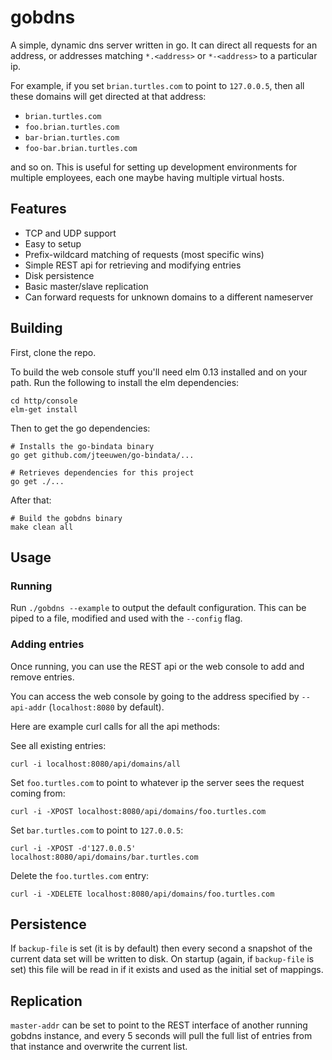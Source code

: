 # gobdns

A simple, dynamic dns server written in go. It can direct all requests for an
address, or addresses matching `*.<address>` or `*-<address>` to a particular
ip.

For example, if you set `brian.turtles.com` to point to `127.0.0.5`, then all
these domains will get directed at that address:

* `brian.turtles.com`
* `foo.brian.turtles.com`
* `bar-brian.turtles.com`
* `foo-bar.brian.turtles.com`

and so on. This is useful for setting up development environments for multiple
employees, each one maybe having multiple virtual hosts.

## Features

* TCP and UDP support
* Easy to setup
* Prefix-wildcard matching of requests (most specific wins)
* Simple REST api for retrieving and modifying entries
* Disk persistence
* Basic master/slave replication
* Can forward requests for unknown domains to a different nameserver

## Building

First, clone the repo.

To build the web console stuff you'll need elm 0.13 installed and on your path.
Run the following to install the elm dependencies:

    cd http/console
    elm-get install

Then to get the go dependencies:

    # Installs the go-bindata binary
    go get github.com/jteeuwen/go-bindata/...

    # Retrieves dependencies for this project
    go get ./...

After that:

    # Build the gobdns binary
    make clean all

## Usage

### Running

Run `./gobdns --example` to output the default configuration. This can be piped
to a file, modified and used with the `--config` flag.

### Adding entries

Once running, you can use the REST api or the web console to add and remove entries.

You can access the web console by going to the address specified by `--api-addr` (`localhost:8080` by default).

Here are example curl calls for all the api methods:

See all existing entries:

    curl -i localhost:8080/api/domains/all

Set `foo.turtles.com` to point to whatever ip the server sees the request coming
from:

    curl -i -XPOST localhost:8080/api/domains/foo.turtles.com

Set `bar.turtles.com` to point to `127.0.0.5`:

    curl -i -XPOST -d'127.0.0.5' localhost:8080/api/domains/bar.turtles.com

Delete the `foo.turtles.com` entry:

    curl -i -XDELETE localhost:8080/api/domains/foo.turtles.com

## Persistence

If `backup-file` is set (it is by default) then every second a snapshot of the
current data set will be written to disk. On startup (again, if `backup-file` is
set) this file will be read in if it exists and used as the initial set of
mappings.

## Replication

`master-addr` can be set to point to the REST interface of another running
gobdns instance, and every 5 seconds will pull the full list of entries from
that instance and overwrite the current list.
